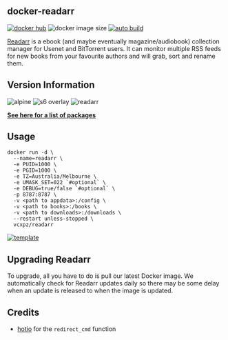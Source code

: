 ## docker-readarr
[![docker hub](https://img.shields.io/badge/docker_hub-link-blue?style=for-the-badge&logo=docker)](https://hub.docker.com/r/vcxpz/readarr) ![docker image size](https://img.shields.io/docker/image-size/vcxpz/readarr?style=for-the-badge&logo=docker) [![auto build](https://img.shields.io/badge/docker_builds-automated-blue?style=for-the-badge&logo=docker?color=d1aa67)](https://github.com/hydazz/docker-readarr/actions?query=workflow%3A"Auto+Builder+CI")

[Readarr](https://https://readarr.com//) is a ebook (and maybe eventually magazine/audiobook) collection manager for Usenet and BitTorrent users. It can monitor multiple RSS feeds for new books from your favourite authors and will grab, sort and rename them.

## Version Information
![alpine](https://img.shields.io/badge/alpine-edge-0D597F?style=for-the-badge&logo=alpine-linux) ![s6 overlay](https://img.shields.io/badge/s6_overlay-2.1.0.2-blue?style=for-the-badge) ![readarr](https://img.shields.io/badge/readarr-0.1.0.386-blue?style=for-the-badge)

**[See here for a list of packages](https://github.com/hydazz/docker-readarr/blob/main/package_versions.txt)**

## Usage
```
docker run -d \
  --name=readarr \
  -e PUID=1000 \
  -e PGID=1000 \
  -e TZ=Australia/Melbourne \
  -e UMASK_SET=022 `#optional` \
  -e DEBUG=true/false `#optional` \
  -p 8787:8787 \
  -v <path to appdata>:/config \
  -v <path to books>:/books \
  -v <path to downloads>:/downloads \
  --restart unless-stopped \
  vcxpz/readarr
```
[![template](https://img.shields.io/badge/unraid_template-ff8c2f?style=for-the-badge&logo=docker?color=d1aa67)](https://github.com/hydazz/docker-templates/blob/main/hydaz/readarr.xml)

## Upgrading Readarr
To upgrade, all you have to do is pull our latest Docker image. We automatically check for Readarr updates daily so there may be some delay when an update is released to when the image is updated.

## Credits
* [hotio](https://github.com/hotio) for the `redirect_cmd` function
